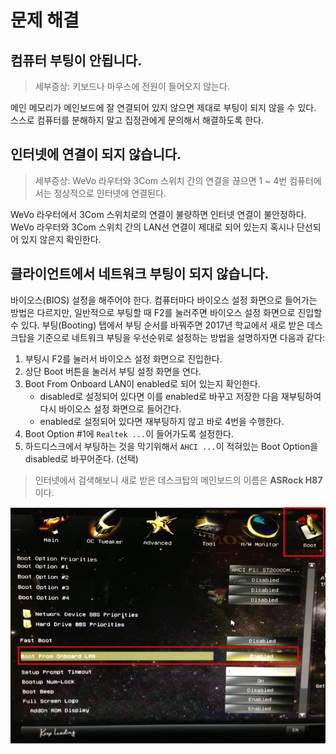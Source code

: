 # 문제 해결

## 컴퓨터 부팅이 안됩니다.
> 세부증상: 키보드나 마우스에 전원이 들어오지 않는다.

메인 메모리가 메인보드에 잘 연결되어 있지 않으면 제대로 부팅이 되지 않을 수 있다. 스스로 컴퓨터를 분해하지 말고 집정관에게 문의해서 해결하도록 한다.

## 인터넷에 연결이 되지 않습니다.
> 세부증상: WeVo 라우터와 3Com 스위치 간의 연결을 끊으면 1 ~ 4번 컴퓨터에서는 정상적으로 인터넷에 연결된다.

WeVo 라우터에서 3Com 스위치로의 연결이 불량하면 인터넷 연결이 불안정하다. WeVo 라우터와 3Com 스위치 간의 LAN선 연결이 제대로 되어 있는지 혹시나 단선되어 있지 않은지 확인한다.

## 클라이언트에서 네트워크 부팅이 되지 않습니다.
바이오스(BIOS) 설정을 해주어야 한다. 컴퓨터마다 바이오스 설정 화면으로 들어가는 방법은 다르지만, 일반적으로 부팅할 때 F2를 눌러주면 바이오스 설정 화면으로 진입할 수 있다. 부팅(Booting) 탭에서 부팅 순서를 바꿔주면
2017년 학교에서 새로 받은 데스크탑을 기준으로 네트워크 부팅을 우선순위로 설정하는 방법을 설명하자면 다음과 같다:

1. 부팅시 F2를 눌러서 바이오스 설정 화면으로 진입한다.
2. 상단 Boot 버튼을 눌러서 부팅 설정 화면을 연다.
3. Boot From Onboard LAN이 enabled로 되어 있는지 확인한다.
    - disabled로 설정되어 있다면 이를 enabled로 바꾸고 저장한 다음 재부팅하여 다시 바이오스 설정 화면으로 들어간다.
    - enabled로 설정되어 있다면 재부팅하지 않고 바로 4번을 수행한다.
4. Boot Option #1에 `Realtek ...`이 들어가도록 설정한다.
5. 하드디스크에서 부팅하는 것을 막기위해서 `AHCI ...`이 적혀있는 Boot Option을 disabled로 바꾸어준다. (선택)

> 인터넷에서 검색해보니 새로 받은 데스크탑의 메인보드의 이름은 **ASRock H87**이다.

![H87 보드 바이오스 설정 화면](ASROCK_H87_PRO4_PXE.jpg)
